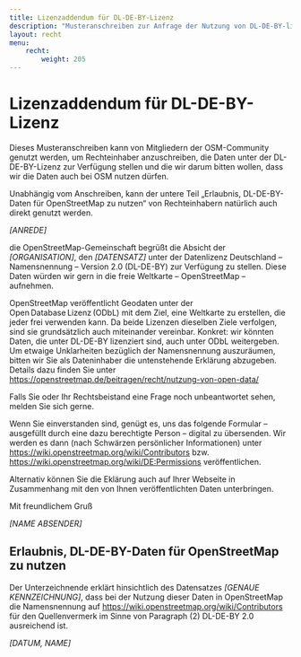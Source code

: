 ```yaml
---
title: Lizenzaddendum für DL-DE-BY-Lizenz
description: "Musteranschreiben zur Anfrage der Nutzung von DL-DE-BY-lizenzierten Daten bei OpenStreetMap und wichtige rechtliche Details zur Lizenzvereinbarkeit."
layout: recht
menu:
    recht:
        weight: 205
---
```


# Lizenzaddendum für DL-DE-BY-Lizenz

Dieses Musteranschreiben kann von Mitgliedern der OSM-Community genutzt werden,
um Rechteinhaber anzuschreiben, die Daten unter der DL-DE-BY-Lizenz zur
Verfügung stellen und die wir darum bitten wollen, dass wir die Daten auch bei
OSM nutzen dürfen.

Unabhängig vom Anschreiben, kann der untere Teil „Erlaubnis, DL-DE-BY-Daten für
OpenStreetMap zu nutzen“ von Rechteinhabern natürlich auch direkt genutzt
werden.

<div class="waiver-template">

<var>[ANREDE]</var>

die OpenStreetMap-Gemeinschaft begrüßt die Absicht der
<var>[ORGANISATION]</var>, den <var>[DATENSATZ]</var> unter der Datenlizenz
Deutschland – Namensnennung – Version 2.0 (DL-DE-BY) zur Verfügung zu stellen.
Diese Daten würden wir gern in die freie Weltkarte – OpenStreetMap – aufnehmen.

OpenStreetMap veröffentlicht Geodaten unter der Open Database Lizenz (ODbL) mit
dem Ziel, eine Weltkarte zu erstellen, die jeder frei verwenden kann. Da beide
Lizenzen dieselben Ziele verfolgen, sind sie grundsätzlich auch miteinander
vereinbar. Konkret: wir könnten Daten, die unter DL-DE-BY lizenziert sind, auch
unter ODbL weitergeben. Um etwaige Unklarheiten bezüglich der Namensnennung
auszuräumen, bitten wir Sie als Dateninhaber die untenstehende Erklärung
abzugeben. Details dazu finden Sie unter
https://openstreetmap.de/beitragen/recht/nutzung-von-open-data/

Falls Sie oder Ihr Rechtsbeistand eine Frage noch unbeantwortet sehen, melden
Sie sich gerne.

Wenn Sie einverstanden sind, genügt es, uns das folgende Formular – ausgefüllt
durch eine dazu berechtigte Person – digital zu übersenden. Wir werden es dann
(nach Schwärzen persönlicher Informationen) unter
https://wiki.openstreetmap.org/wiki/Contributors bzw.
https://wiki.openstreetmap.org/wiki/DE:Permissions veröffentlichen.

Alternativ können Sie die Eklärung auch auf Ihrer Webseite in Zusammenhang mit
den von Ihnen veröffentlichten Daten unterbringen.

Mit freundlichem Gruß

<var>[NAME ABSENDER]</var>

## Erlaubnis, DL-DE-BY-Daten für OpenStreetMap zu nutzen

Der Unterzeichnende erklärt hinsichtlich des Datensatzes <var>[GENAUE
KENNZEICHNUNG]</var>, dass bei der Nutzung dieser Daten in OpenStreetMap die
Namensnennung auf https://wiki.openstreetmap.org/wiki/Contributors für den
Quellenvermerk im Sinne von Paragraph (2) DL-DE-BY 2.0 ausreichend ist.

<var>[DATUM, NAME]</var>

</div>
